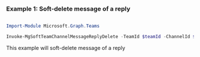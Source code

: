 ### Example 1: Soft-delete message of a reply

```powershell

Import-Module Microsoft.Graph.Teams

Invoke-MgSoftTeamChannelMessageReplyDelete -TeamId $teamId -ChannelId $channelId -ChatMessageId $chatMessageId -ChatMessageId1 $chatMessageId1

```
This example will soft-delete message of a reply

